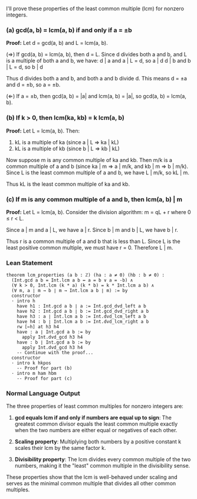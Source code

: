I'll prove these properties of the least common multiple (lcm) for nonzero integers.

### (a) gcd(a, b) = lcm(a, b) if and only if a = ±b

**Proof:**
Let d = gcd(a, b) and L = lcm(a, b).

(⇒) If gcd(a, b) = lcm(a, b), then d = L.
Since d divides both a and b, and L is a multiple of both a and b, we have:
d | a and a | L = d, so a | d
d | b and b | L = d, so b | d

Thus d divides both a and b, and both a and b divide d. This means d = ±a and d = ±b, so a = ±b.

(⇐) If a = ±b, then gcd(a, b) = |a| and lcm(a, b) = |a|, so gcd(a, b) = lcm(a, b).

### (b) If k > 0, then lcm(ka, kb) = k lcm(a, b)

**Proof:**
Let L = lcm(a, b). Then:
1. kL is a multiple of ka (since a | L ⇒ ka | kL)
2. kL is a multiple of kb (since b | L ⇒ kb | kL)

Now suppose m is any common multiple of ka and kb. Then m/k is a common multiple of a and b (since ka | m ⇒ a | m/k, and kb | m ⇒ b | m/k). Since L is the least common multiple of a and b, we have L | m/k, so kL | m.

Thus kL is the least common multiple of ka and kb.

### (c) If m is any common multiple of a and b, then lcm(a, b) | m

**Proof:**
Let L = lcm(a, b). Consider the division algorithm: m = qL + r where 0 ≤ r < L.

Since a | m and a | L, we have a | r.
Since b | m and b | L, we have b | r.

Thus r is a common multiple of a and b that is less than L. Since L is the least positive common multiple, we must have r = 0. Therefore L | m.

### Lean Statement

```lean
theorem lcm_properties (a b : ℤ) (ha : a ≠ 0) (hb : b ≠ 0) :
  (Int.gcd a b = Int.lcm a b ↔ a = b ∨ a = -b) ∧
  (∀ k > 0, Int.lcm (k * a) (k * b) = k * Int.lcm a b) ∧
  (∀ m, a ∣ m → b ∣ m → Int.lcm a b ∣ m) := by
  constructor
  · intro h
    have h1 : Int.gcd a b ∣ a := Int.gcd_dvd_left a b
    have h2 : Int.gcd a b ∣ b := Int.gcd_dvd_right a b
    have h3 : a ∣ Int.lcm a b := Int.dvd_lcm_left a b
    have h4 : b ∣ Int.lcm a b := Int.dvd_lcm_right a b
    rw [←h] at h3 h4
    have : a ∣ Int.gcd a b := by
      apply Int.dvd_gcd h3 h4
    have : b ∣ Int.gcd a b := by
      apply Int.dvd_gcd h3 h4
    -- Continue with the proof...
  constructor
  · intro k hkpos
    -- Proof for part (b)
  · intro m ham hbm
    -- Proof for part (c)
```

### Normal Language Output

The three properties of least common multiples for nonzero integers are:

1. **gcd equals lcm if and only if numbers are equal up to sign**: The greatest common divisor equals the least common multiple exactly when the two numbers are either equal or negatives of each other.

2. **Scaling property**: Multiplying both numbers by a positive constant k scales their lcm by the same factor k.

3. **Divisibility property**: The lcm divides every common multiple of the two numbers, making it the "least" common multiple in the divisibility sense.

These properties show that the lcm is well-behaved under scaling and serves as the minimal common multiple that divides all other common multiples.